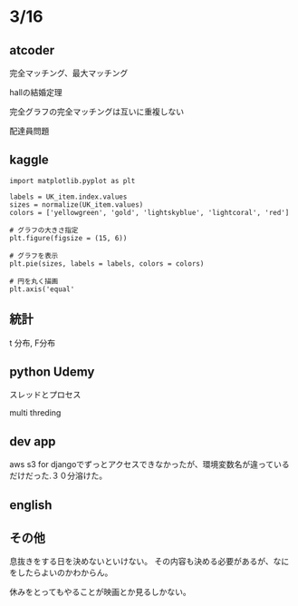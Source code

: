 # 3/16

## atcoder
完全マッチング、最大マッチング

hallの結婚定理

完全グラフの完全マッチングは互いに重複しない

配達員問題


## kaggle

```
import matplotlib.pyplot as plt

labels = UK_item.index.values
sizes = normalize(UK_item.values)
colors = ['yellowgreen', 'gold', 'lightskyblue', 'lightcoral', 'red']

# グラフの大きさ指定
plt.figure(figsize = (15, 6))

# グラフを表示
plt.pie(sizes, labels = labels, colors = colors)

# 円を丸く描画
plt.axis('equal'
```

## 統計
t 分布, F分布

## python Udemy
スレッドとプロセス

multi threding

## dev app

aws s3 for djangoでずっとアクセスできなかったが、環境変数名が違っているだけだった.３０分溶けた。

## english

## その他
息抜きをする日を決めないといけない。
その内容も決める必要があるが、なにをしたらよいのかわからん。

休みをとってもやることが映画とか見るしかない。
